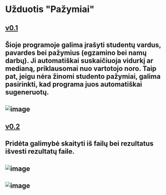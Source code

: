 # Užduotis "Pažymiai"
[v0.1](https://github.com/edgarasratas/oop-uzduotis-1/tree/v0.1)
-----------------------------------------------------------------------
Šioje programoje galima įrašyti studentų vardus, pavardes bei pažymius (egzamino bei namų darbų).
Ji automatiškai suskaičiuoja vidurkį ar medianą, priklausomai nuo vartotojo noro.
Taip pat, jeigu nėra žinomi studento pažymiai, galima pasirinkti, kad programa juos automatiškai sugeneruotų.
-------------------------------------------------------------------------
![image](https://user-images.githubusercontent.com/73912309/108605204-64abee80-73bb-11eb-90ff-9720a407bc53.png)
-------------------------------------
[v0.2](https://github.com/edgarasratas/oop-uzduotis-1/tree/v0.2)
-----------------------------------------------------------------------
Pridėta galimybė skaityti iš failų bei rezultatus išvesti rezultatų faile.
-----------------------------------------------------------------------
![image](https://user-images.githubusercontent.com/73912309/110829317-a6380700-82a0-11eb-854d-c8891dc0ad22.png)
-------------------------------------------------------------------------------------------------------------------
![image](https://user-images.githubusercontent.com/73912309/110829401-bf40b800-82a0-11eb-88e4-b5ee4a18c51b.png)
-------------------------------------------------------------------------------------------------------------------
